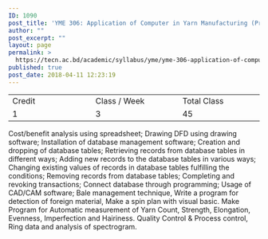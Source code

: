 ```yaml
---
ID: 1090
post_title: 'YME 306: Application of Computer in Yarn Manufacturing (Practical)'
author: ""
post_excerpt: ""
layout: page
permalink: >
  https://tecn.ac.bd/academic/syllabus/yme/yme-306-application-of-computer-in-yarn-manufacturing-practical
published: true
post_date: 2018-04-11 12:23:19
---
```

<table width="624">
<tbody>
<tr>
<td width="205">Credit</td>
<td width="218">Class / Week</td>
<td width="201">Total Class</td>
</tr>
<tr>
<td width="205">1</td>
<td width="218">3</td>
<td width="201">45</td>
</tr>
</tbody>
</table>
Cost/benefit analysis using spreadsheet; Drawing DFD using drawing software; Installation of database management software; Creation and dropping of database tables; Retrieving records from database tables in different ways; Adding new records to the database tables in various ways; Changing existing values of records in database tables fulfilling the conditions; Removing records from database tables; Completing and revoking transactions; Connect database through programming; Usage of CAD/CAM software; Bale management technique, Write a program for detection of foreign material, Make a spin plan with visual basic. Make Program for Automatic measurement of Yarn Count, Strength, Elongation, Evenness, Imperfection and Hairiness. Quality Control &amp; Process control, Ring data and analysis of spectrogram.